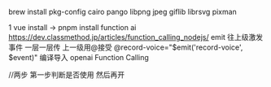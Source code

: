 brew install pkg-config cairo pango libpng jpeg giflib librsvg pixman


1 vue install -> pnpm install
function ai
https://dev.classmethod.jp/articles/function_calling_nodejs/
emit 往上级激发事件 一层一层传 上一级用@接受
	@record-voice="$emit('record-voice', $event)"
    编译导入
 openai
 Function Calling

 //两步 第一步判断是否使用 然后再开